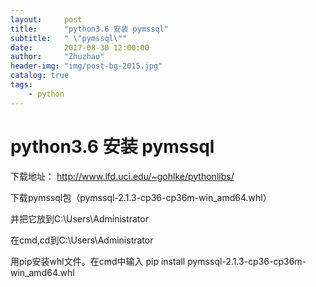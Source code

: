 ```yaml
---
layout:     post
title:      "python3.6 安装 pymssql"
subtitle:   " \"pymssql\""
date:       2017-08-30 12:00:00
author:     "Zhuzhao"
header-img: "img/post-bg-2015.jpg"
catalog: true
tags:
    - python
---
```



# python3.6 安装 pymssql

下载地址：
http://www.lfd.uci.edu/~gohlke/pythonlibs/

下载pymssql包（pymssql-2.1.3-cp36-cp36m-win_amd64.whl）

并把它放到C:\Users\Administrator

在cmd,cd到C:\Users\Administrator

用pip安装whl文件。在cmd中输入 pip install pymssql-2.1.3-cp36-cp36m-win_amd64.whl



